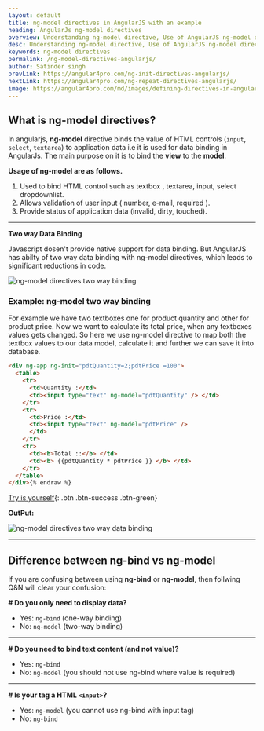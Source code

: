 ```yaml
---
layout: default
title: ng-model directives in AngularJS with an example
heading: AngularJs ng-model directives 
overview: Understanding ng-model directive, Use of AngularJS ng-model directives with an example, ng-model directive binds the value of HTML controls to application data, two way data binding.
desc: Understanding ng-model directive, Use of AngularJS ng-model directives with an example, ng-model directive binds the value of HTML controls to application data, two way data binding.
keywords: ng-model directives
permalink: /ng-model-directives-angularjs/
author: Satinder singh
prevLink: https://angular4pro.com/ng-init-directives-angularjs/
nextLink: https://angular4pro.com/ng-repeat-directives-angularjs/
image: https://angular4pro.com/md/images/defining-directives-in-angularjs.jpg
---
```


## <i class="fa fa-angle-double-right color"></i> What is ng-model directives?

In angularjs, **ng-model** directive binds the value of HTML controls (`input`, `select`, `textarea`) to application data i.e it is used for data binding in AngularJs. The main purpose on it is to bind the **view** to the **model**.

**Usage of ng-model are as follows.**

1. Used to bind HTML control such as textbox , textarea, input, select dropdownlist.
2. Allows validation of user input ( number, e-mail, required ).
3. Provide status of application data (invalid, dirty, touched).

---

**Two way Data Binding**

Javascript dosen't provide native support for data binding. But AngularJS has abilty of two way data binding with ng-model directives, which leads to significant reductions in code.

![ng-model directives two way binding](https://angular4pro.com/md/images/ng-model-two-way-binding.png "Angular JS ng-model directives uses two way data binding.")


### Example: ng-model two way binding 

For example we have two textboxes one for product quantity and other for product price. Now we want to calculate its total price, when any textboxes values gets changed. So here we use ng-model directive to map both the textbox values to our data model, calculate it and further we can save it into database.

```html {% raw %}
<div ng-app ng-init="pdtQuantity=2;pdtPrice =100">
  <table>
    <tr>
      <td>Quantity :</td>
      <td><input type="text" ng-model="pdtQuantity" /> </td>
    </tr>
    <tr>
      <td>Price :</td>
      <td><input type="text" ng-model="pdtPrice" />
      </td>
    </tr>
    <tr>
      <td><b>Total ::</b> </td>
      <td><b> {{pdtQuantity * pdtPrice }} </b> </td>
    </tr>
  </table>
</div>{% endraw %}
```

[Try is yourself](https://angular4pro.com/demos/editor.html?f=demo&i=116){: .btn .btn-success .btn-green}

**OutPut:**

![ng-model directives two way data binding](https://angular4pro.com/md/images/ng-model-two-way-binding-angular.gif "ng-model directives two way data binding example output")

---

## Difference between ng-bind vs ng-model

If you are confusing between using **ng-bind** or **ng-model**, then follwing Q&N will clear your confusion:

**# Do you only need to display data?**
* Yes: `ng-bind` (one-way binding)
* No: `ng-model` (two-way binding)

---

**# Do you need to bind text content (and not value)?**
* Yes: `ng-bind`
* No: `ng-model` (you should not use ng-bind where value is required)

---

**# Is your tag a HTML `<input>`?**
* Yes: `ng-model` (you cannot use ng-bind with input tag)
* No: `ng-bind`








